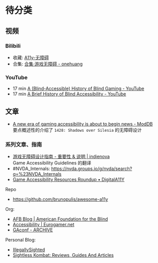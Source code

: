 # 待分类

## 视频

### Bilibili

- 收藏: [A11y-无障碍](https://www.bilibili.com/medialist/detail/ml1856574842)
- 合集: [合集·游戏无障碍 - onehuang](https://space.bilibili.com/458321/channel/collectiondetail?sid=939943)

### YouTube

- 17 min [A (Blind-Accessible) History of Blind Gaming - YouTube](https://youtu.be/oKgN4va-gas)
- 17 min [A Brief History of Blind Accessibility - YouTube](https://youtu.be/taTIBUynUys)

## 文章

- [A new era of gaming accessibility is about to begin news - ModDB](https://www.moddb.com/news/a-new-era-of-gaming-accessibility-is-about-to-begin)  
    要点概述性的介绍了 `1428: Shadows over Silesia` 的无障碍设计


### 系列文章、指南

- [游戏无障碍设计指南 - 重要性 & 说明 | indienova](https://v3.indienova.com/site/gag/)  
    Game Accessibility Guidelines 的翻译
- #NVDA_Internals: https://nvda.groups.io/g/nvda/search?q=%23NVDA_Internals
- [Game Accessibility Resources Roundup • DigitalA11Y](https://www.digitala11y.com/game-accessibility-resources-roundup/)

Repo
- https://github.com/brunopulis/awesome-a11y

Org:
- [AFB Blog | American Foundation for the Blind](https://www.afb.org/blog)
- [Accessibility | Eurogamer.net](https://www.eurogamer.net/topics/accessibility)
- [GAconf - ARCHIVE](https://www.gaconf.com/archive/)

Personal Blog:
- [IllegallySighted](https://www.illegallysighted.com/)
- [Sightless Kombat: Reviews, Guides And Articles](http://www.reviews.sightlesskombat.com/)
